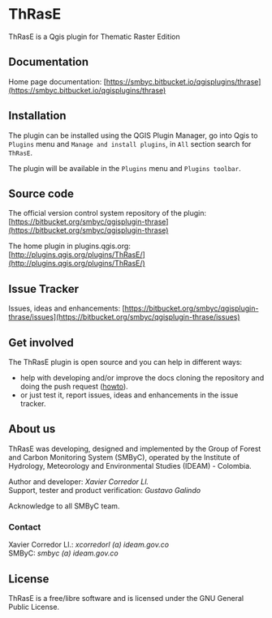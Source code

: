 # ThRasE

ThRasE is a Qgis plugin for Thematic Raster Edition

## Documentation

Home page documentation: [https://smbyc.bitbucket.io/qgisplugins/thrase](https://smbyc.bitbucket.io/qgisplugins/thrase)

## Installation

The plugin can be installed using the QGIS Plugin Manager, go into Qgis to `Plugins` menu and `Manage and install plugins`, in `All` section search for `ThRasE`.

The plugin will be available in the `Plugins` menu and `Plugins toolbar`.

## Source code

The official version control system repository of the plugin:
[https://bitbucket.org/smbyc/qgisplugin-thrase](https://bitbucket.org/smbyc/qgisplugin-thrase)

The home plugin in plugins.qgis.org: [http://plugins.qgis.org/plugins/ThRasE/](http://plugins.qgis.org/plugins/ThRasE/)

## Issue Tracker

Issues, ideas and enhancements: [https://bitbucket.org/smbyc/qgisplugin-thrase/issues](https://bitbucket.org/smbyc/qgisplugin-thrase/issues)

## Get involved

The ThRasE plugin is open source and you can help in different ways:

* help with developing and/or improve the docs cloning the repository and doing the push request ([howto](https://confluence.atlassian.com/bitbucket/fork-a-teammate-s-repository-774243391.html)).
* or just test it, report issues, ideas and enhancements in the issue tracker.

## About us

ThRasE was developing, designed and implemented by the Group of Forest and Carbon Monitoring System (SMByC), operated by the Institute of Hydrology, Meteorology and Environmental Studies (IDEAM) - Colombia.

Author and developer: *Xavier Corredor Ll.*  
Support, tester and product verification: *Gustavo Galindo*

Acknowledge to all SMByC team.

### Contact

Xavier Corredor Ll.: *xcorredorl (a) ideam.gov.co*  
SMByC: *smbyc (a) ideam.gov.co*

## License

ThRasE is a free/libre software and is licensed under the GNU General Public License.
